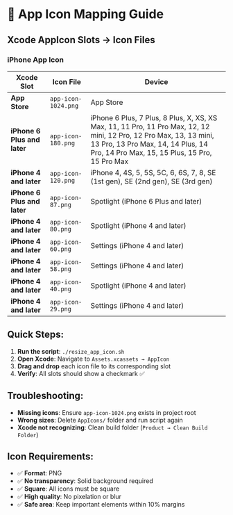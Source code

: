 # 📱 App Icon Mapping Guide

## **Xcode AppIcon Slots → Icon Files**

### **iPhone App Icon**
| Xcode Slot | Icon File | Device |
|------------|-----------|---------|
| **App Store** | `app-icon-1024.png` | App Store |
| **iPhone 6 Plus and later** | `app-icon-180.png` | iPhone 6 Plus, 7 Plus, 8 Plus, X, XS, XS Max, 11, 11 Pro, 11 Pro Max, 12, 12 mini, 12 Pro, 12 Pro Max, 13, 13 mini, 13 Pro, 13 Pro Max, 14, 14 Plus, 14 Pro, 14 Pro Max, 15, 15 Plus, 15 Pro, 15 Pro Max |
| **iPhone 4 and later** | `app-icon-120.png` | iPhone 4, 4S, 5, 5S, 5C, 6, 6S, 7, 8, SE (1st gen), SE (2nd gen), SE (3rd gen) |
| **iPhone 6 Plus and later** | `app-icon-87.png` | Spotlight (iPhone 6 Plus and later) |
| **iPhone 4 and later** | `app-icon-80.png` | Spotlight (iPhone 4 and later) |
| **iPhone 4 and later** | `app-icon-60.png` | Settings (iPhone 4 and later) |
| **iPhone 4 and later** | `app-icon-58.png` | Settings (iPhone 4 and later) |
| **iPhone 4 and later** | `app-icon-40.png` | Spotlight (iPhone 4 and later) |
| **iPhone 4 and later** | `app-icon-29.png` | Settings (iPhone 4 and later) |

## **Quick Steps:**

1. **Run the script**: `./resize_app_icon.sh`
2. **Open Xcode**: Navigate to `Assets.xcassets → AppIcon`
3. **Drag and drop** each icon file to its corresponding slot
4. **Verify**: All slots should show a checkmark ✅

## **Troubleshooting:**

- **Missing icons**: Ensure `app-icon-1024.png` exists in project root
- **Wrong sizes**: Delete `AppIcons/` folder and run script again
- **Xcode not recognizing**: Clean build folder (`Product → Clean Build Folder`)

## **Icon Requirements:**

- ✅ **Format**: PNG
- ✅ **No transparency**: Solid background required
- ✅ **Square**: All icons must be square
- ✅ **High quality**: No pixelation or blur
- ✅ **Safe area**: Keep important elements within 10% margins 